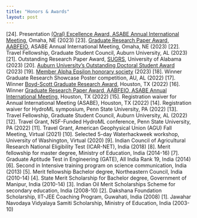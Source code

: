 ```yaml
---
title: "Honors & Awards"
layout: post
---
```


[24]. Presentation [(Oral) Excellence Award, ASABE Annual International Meeting](https://asabe.org), Omaha, NE (2023)
[23]. [Graduate Research Paper Award, AABFEIO](https://asabe.org/AABFEIO), ASABE Annual International Meeting, Omaha, NE (2023)
[22]. Travel Fellowship, Graduate Student Council, Auburn University, AL (2023)
[21]. Outstanding Research Paper Award, [SUGRS](https://sugrs.ua.edu/), University of Alabama (2023)
[20]. [Auburn University’s Outstanding Doctoral Student Award](https://rb.gy/ddea3) (2023)
[19]. [Member Alpha Epsilon honorary society](https://www.asabe.org/engage) (2023)
[18]. Winner Graduate Research Showcase Poster competition, AU, AL (2022)
[17]. Winner [Boyd-Scott Graduate Research Award](https://asabe.org/Boyd-Scott), Houston, TX (2022)
[16]. Winner [Graduate Research Paper Award, AABFEIO, ASABE Annual International Meeting](https://asabe.org/AABFEIO), Houston, TX (2022)
[15]. Registration waiver for Annual International Meeting (ASABE), Houston, TX (2022)
[14]. Registration waiver for HydroML symposium, Penn State University, PA (2022)
[13]. Travel Fellowship, Graduate Student Council, Auburn University, AL (2022)
[12]. Travel Grant, NSF-Funded HydroML conference, Penn State University, PA (2022)
[11]. Travel Grant, American Geophysical Union (AGU) Fall Meeting, Virtual (2021)
[10]. Selected 5-day Waterhackweek workshop, University of Washington, Virtual (2020)
[9]. Indian Council of Agricultural Research National Eligibility Test (ICAR-NET), India (2018)
[8]. Merit fellowship for master degree, Ministry of Education, India (2014-16)
[7]. Graduate Aptitude Test in Engineering (GATE), All India Rank 19, India (2014)
[6]. Second in Intensive training program on science communication, India (2013)
[5]. Merit fellowship Bachelor degree, Northeastern Council, India (2010-14)
[4]. State Merit Scholarship for Bachelor degree, Government of Manipur, India (2010-14)
[3]. Indian Oil Merit Scholarships Scheme for secondary education, India (2008-10)
[2]. Dakshana Foundation Scholarship, IIT-JEE Coaching Program, Guwahati, India (2008)
[1]. Jawahar Navodaya Vidyalaya Samiti Scholarship, Ministry of Education, India (2003-10)
